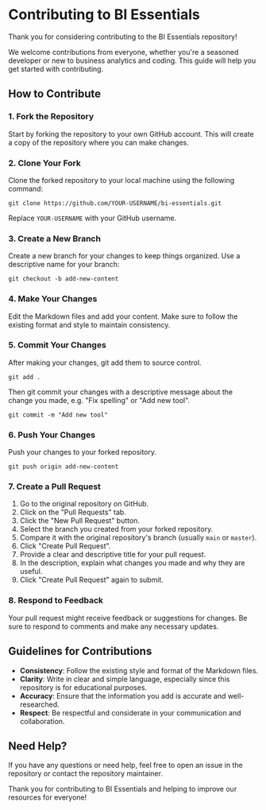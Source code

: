# Contributing to BI Essentials

Thank you for considering contributing to the BI Essentials repository! 

We welcome contributions from everyone, whether you're a seasoned developer or new to business analytics and coding. 
This guide will help you get started with contributing.

## How to Contribute

### 1. Fork the Repository

Start by forking the repository to your own GitHub account. 
This will create a copy of the repository where you can make changes.

### 2. Clone Your Fork

Clone the forked repository to your local machine using the following command:

```shell
git clone https://github.com/YOUR-USERNAME/bi-essentials.git
```

Replace `YOUR-USERNAME` with your GitHub username.

### 3. Create a New Branch

Create a new branch for your changes to keep things organized. 
Use a descriptive name for your branch:

```shell
git checkout -b add-new-content
```

### 4. Make Your Changes

Edit the Markdown files and add your content. 
Make sure to follow the existing format and style to maintain consistency.

### 5. Commit Your Changes

After making your changes, git add them to source control.

```shell
git add .
```

Then git commit your changes with a descriptive message about the change you made, e.g. "Fix spelling" or "Add new tool".

```shell
git commit -m "Add new tool"
```

### 6. Push Your Changes

Push your changes to your forked repository.

```shell
git push origin add-new-content
```

### 7. Create a Pull Request

1. Go to the original repository on GitHub.
2. Click on the "Pull Requests" tab.
3. Click the "New Pull Request" button.
4. Select the branch you created from your forked repository.
5. Compare it with the original repository's branch (usually `main` or `master`).
6. Click "Create Pull Request".
7. Provide a clear and descriptive title for your pull request.
8. In the description, explain what changes you made and why they are useful.
9. Click "Create Pull Request" again to submit.

### 8. Respond to Feedback

Your pull request might receive feedback or suggestions for changes. 
Be sure to respond to comments and make any necessary updates.

## Guidelines for Contributions

- **Consistency**: Follow the existing style and format of the Markdown files.
- **Clarity**: Write in clear and simple language, especially since this repository is for educational purposes.
- **Accuracy**: Ensure that the information you add is accurate and well-researched.
- **Respect**: Be respectful and considerate in your communication and collaboration.

## Need Help?

If you have any questions or need help, feel free to open an issue in the repository or contact the repository maintainer.

Thank you for contributing to BI Essentials and helping to improve our resources for everyone!

